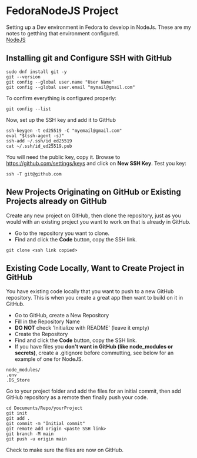 # FedoraNodeJS Project
Setting up a Dev environment in Fedora to develop in NodeJs. These are my notes to getthing that environment configured.  
[NodeJS](Documentation/NodeJS.md)
## Installing git and Configure SSH with GitHub
~~~
sudo dnf install git -y
git --version
git config --global user.name "User Name"
git config --global user.email "mymail@gmail.com"
~~~
To confirm everything is configured properly:
~~~
git config --list
~~~
Now, set up the SSH key and add it to GitHub
~~~
ssh-keygen -t ed25519 -C "myemail@gmail.com"
eval "$(ssh-agent -s)"
ssh-add ~/.ssh/id_ed25519
cat ~/.ssh/id_ed25519.pub
~~~
You will need the public key, copy it. Browse to https://github.com/settings/keys and click on **New SSH Key**.
Test you key:
~~~
ssh -T git@github.com
~~~
## New Projects Originating on GitHub or Existing Projects already on GitHub
Create any new project on GitHub, then clone the repository, just as you would with an existing project you want to work on that is already in GitHub.  
* Go to the repository you want to clone.
* Find and click the **Code** button, copy the SSH link.
```
git clone <ssh link copied>
```
## Existing Code Locally, Want to Create Project in GitHub
You have existing code locally that you want to push to a new GitHub repository. This is when you create a great app then want to build on it in GitHub.
* Go to GitHub, create a New Repository
* Fill in the Repository Name
* **DO NOT** check 'Initialize with README' (leave it empty)
* Create the Repository
* Find and click the **Code** button, copy the SSH link.
* If you have files you **don't want in GitHub (like node_modules or secrets)**, create a .gitignore before commutting, see below for an example of one for NodeJS.
```
node_modules/
.env
.DS_Store
```
Go to your project folder and add the files for an initial commit, then add GitHub repository as a remote then finally push your code.
~~~
cd Documents/Repo/yourProject
git init
git add .
git commit -m "Initial commit"
git remote add origin <paste SSH link>
git branch -M main
git push -u origin main
~~~
Check to make sure the files are now on GitHub.
